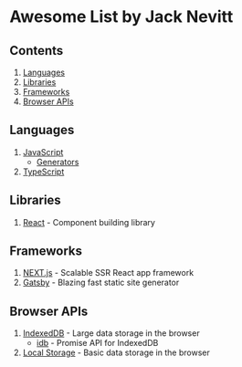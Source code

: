# Awesome List by Jack Nevitt

## Contents

1. [Languages](#languages)
2. [Libraries](#libraries)
3. [Frameworks](#frameworks)
4. [Browser APIs](#browser-apis)

## Languages

1. [JavaScript](https://developer.mozilla.org/en-US/docs/Web/JavaScript)
   - [Generators](https://developer.mozilla.org/en-US/docs/Web/JavaScript/Reference/Global_Objects/Generator)
2. [TypeScript](https://www.typescriptlang.org/docs/home.html)


## Libraries

1. [React](https://reactjs.org/) - Component building library

## Frameworks

1. [NEXT.js](https://nextjs.org/) - Scalable SSR React app framework
2. [Gatsby](https://www.gatsbyjs.org/docs/) - Blazing fast static site generator

## Browser APIs

1. [IndexedDB](https://developer.mozilla.org/en-US/docs/Web/API/IndexedDB_API) - Large data storage in the browser
   - [idb](https://github.com/jakearchibald/idb) - Promise API for IndexedDB
2. [Local Storage](https://developer.mozilla.org/en-US/docs/Web/API/Window/localStorage) - Basic data storage in the browser

